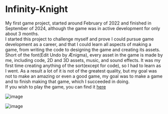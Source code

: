 # Infinity-Knight
   My first game project, started around February of 2022 and finished in September of 2024, although the game was in active development for only about 3 months.<br/>
   I started this project to challenge myself and prove I could pursue game development as a career, and that I could learn all aspects of making a game, from writing the code to designing the game and creating its assets.<br/>
   Short of the font(Edit Undo by Ænigma), every asset in the game is made by me, including code, 2D and 3D assets, music, and sound effects. It was my first time creating anything of the sort(except for code), so I had to learn as I went. As a result a lot of it is not of the greatest quality, but my goal was not to make an amazing or even a good game, my goal was to make a game and to finish making that game, which I succeeded in doing.<br/>
   If you wish to play the game, you can find it [here](https://azzlul.itch.io/infinity-knight) <br/>

![image](https://github.com/user-attachments/assets/a187c3bd-752a-4670-8d27-5afd7dc5a14a)

![image](https://github.com/user-attachments/assets/ae23fad5-1bc8-4fdc-8b26-204c8d649a73)
